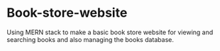 # Book-store-website

Using MERN stack to make a basic book store website for viewing and searching books and also managing the books database.

